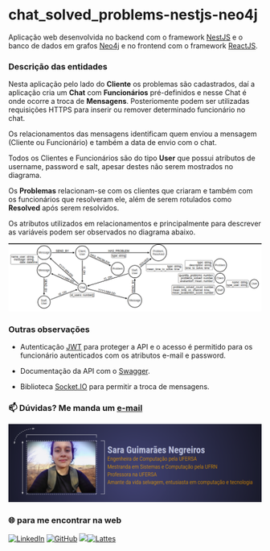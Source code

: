 # chat_solved_problems-nestjs-neo4j

Aplicação web desenvolvida no backend com o framework [NestJS](https://nestjs.com/) e o banco de dados em grafos [Neo4j](https://neo4j.com/) e no frontend com o framework [ReactJS](https://pt-br.reactjs.org/).

### Descrição das entidades

Nesta aplicação pelo lado do **Cliente** os problemas são cadastrados, daí a aplicação cria um **Chat** com **Funcionários** pré-definidos e nesse Chat é onde ocorre a troca de **Mensagens**. Posteriomente podem ser utilizadas requisições HTTPS para inserir ou remover determinado funcionário no chat.

Os relacionamentos das mensagens identificam quem enviou a mensagem (Cliente ou Funcionário) e também a data de envio com o chat.

Todos os Clientes e Funcionários são do tipo **User** que possui atributos de username, password e salt, apesar destes não serem mostrados no diagrama.

Os **Problemas** relacionam-se com os clientes que criaram e também com os funcionários que resolveram ele, além de serem rotulados como **Resolved** após serem resolvidos.

Os atributos utilizados em relacionamentos e principalmente para descrever as variáveis podem ser observados no diagrama abaixo.

![img](https://raw.githubusercontent.com/guimaraaes/chat_solved_problems-nestjs-neo4j/master/arrow-schema-chat/v.png)

### Outras observações

- Autenticação [JWT](https://jwt.io/) para proteger a API e o acesso é permitido para os funcionário autenticados com os atributos e-mail e password.

- Documentação da API com o [Swagger](https://swagger.io/).

- Biblioteca [Socket.IO](https://socket.io/) para permitir a troca de mensagens.

### :mailbox: Dúvidas? Me manda um [e-mail](sguimaraaes@gmail.com) 

<img src="https://raw.githubusercontent.com/guimaraaes/guimaraaes/master/assets/card-readme.png" >

### :globe_with_meridians: para me encontrar na web
[![LinkedIn](https://img.shields.io/badge/-LINKEDIN-0077B5?style=for-the-badge&logo=linkedin&logoColor=white)](https://www.linkedin.com/in/sara-guimar%C3%A3es-negreiros-aa2382155/)
[![GitHub](https://img.shields.io/badge/github-%23100000.svg?&style=for-the-badge&logo=github&logoColor=white)](https://guimaraaes.github.io/guimaraaes/)
[<img height="25" src="https://i.imgur.com/2iVxee6.png">![Lattes](https://img.shields.io/badge/lattes-%23100000?logoColor=blue&style=for-the-badge)](http://lattes.cnpq.br/7082901769077209)
